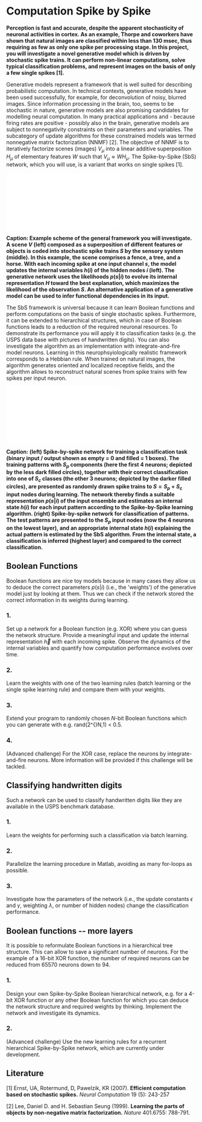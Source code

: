 # Computation Spike by Spike

**Perception is fast and accurate, despite the apparent stochasticity of neuronal activities in cortex. As an example, Thorpe and coworkers have shown that natural images are classified within less than 130 msec, thus requiring as few as only one spike per processing stage. In this project, you will investigate a novel generative model which is driven by stochastic spike trains. It can perform non-linear computations, solve typical classification problems, and represent images on the basis of only a few single spikes [1].**

Generative models represent a framework that is well suited for describing probabilistic computation. In technical contexts, generative models have been used successfully, for example, for deconvolution of noisy, blurred images. Since information processing in the brain, too, seems to be stochastic in nature, generative models are also promising candidates for modelling neural computation. In many practical applications and - because firing rates are positive - possibly also in the brain, generative models are subject to nonnegativity constraints on their parameters and variables. The subcategory of update algorithms for these constrained models was termed nonnegative matrix factorization (NNMF) [2]. The objective of NNMF is to iteratively factorize scenes (images) $V_µ$ into a linear additive superposition $H_µ$ of elementary features $W$ such that $V_µ \approx W H_µ$. The Spike-by-Spike (SbS) network, which you will use, is a variant that works on single spikes [1]. 

![SBS_A.pdf](SBS_A.pdf)

**Caption: Example scheme of the general framework you will investigate. A scene $V$ (left) composed as a superposition of different features or objects is coded into stochastic spike trains $S$ by the sensory system (middle). In this example, the scene comprises a fence, a tree, and a horse. With each incoming spike at one input channel $s$, the model updates the internal variables $h(i)$ of the hidden nodes $i$ (left). The generative network uses the likelihoods $p(s|i)$ to evolve its internal representation $H$ toward the best explanation, which maximizes the likelihood of the observation $S$. An alternative application of a generative model can be used to infer functional dependencies in its input.**

The SbS framework is universal because it can learn Boolean functions and perform computations on the basis of single stochastic spikes. Furthermore, it can be extended to hierarchical structures, which in case of Boolean functions leads to a reduction of the required neuronal resources. To demonstrate its performance you will apply it to classification tasks (e.g. the USPS data base with pictures of handwritten digits). You can also investigate the algorithm as an implementation with integrate-and-fire model neurons. Learning in this neurophsyiologically realistic framework corresponds to a Hebbian rule. When trained on natural images, the algorithm generates oriented and localized receptive fields, and the algorithm allows to reconstruct natural scenes from spike trains with few spikes per input neuron.


![SBS_A.pdf](SBS_B.pdf)

**Caption: (left) Spike-by-spike network for training a classification task (binary input / output shown as empty = 0 and filled = 1 boxes). The training patterns with $S_p$ components (here the first 4 neurons; depicted by the less dark filled circles), together with their correct classification into one of $S_c$ classes (the other 3 neurons; depicted by the darker filled circles), are presented as randomly drawn spike trains to $S = S_p + S_c$ input nodes during learning. The network thereby finds a suitable representation $p(s|i)$ of the input ensemble and estimates an internal state $h(i)$ for each input pattern according to the Spike-by-Spike learning algorithm. (right) Spike-by-spike network for classification of patterns. The test patterns are presented to the $S_p$ input nodes (now the 4 neurons on the lowest layer), and an appropriate internal state $h(i)$ explaining the actual pattern is estimated by the SbS algorithm. From the internal state, a classification is inferred (highest layer) and compared to the correct classification.**


## Boolean Functions

Boolean functions are nice toy models because in many cases they allow us to deduce the correct parameters $p(s|i)$ (i.e., the 'weights') of the generative model just by looking at them. Thus we can check if the network stored the correct information in its weights during learning. 

### 1.
Set up a network for a Boolean function (e.g. XOR) where you can guess the network structure. Provide a meaningful input and update the internal representation $\vec{h}$ with each incoming spike. Observe the dynamics of the internal variables and quantify how computation performance evolves over time.

### 2.
Learn the weights with one of the two learning rules (batch learning or the single spike learning rule) and compare them with your weights. 

### 3.
Extend your program to randomly chosen $N$-bit Boolean functions which you can generate with e.g. rand(2\^{}N,1) < 0.5. 

### 4.
(Advanced challenge) For the XOR case, replace the neurons by integrate-and-fire neurons. More information will be provided if this challenge will be tackled.  

## Classifying handwritten digits

Such a network can be used to classify handwritten digits like they are available in the USPS benchmark database. 

### 1.
Learn the weights for performing such a classification via batch learning.

### 2.
Parallelize the learning procedure in Matlab, avoiding as many for-loops as possible.

### 3.
Investigate how the parameters of the network (i.e., the update constants $\epsilon$ and $\gamma$, weighting $\lambda$, or number of hidden nodes) change the classification performance.


## Boolean functions -- more layers

It is possible to reformulate Boolean functions in a hierarchical tree structure. This can allow to save a significant number of neurons. For the example of a 16-bit XOR function, the number of required neurons can be reduced from 65570 neurons down to 94. 

### 1.
Design your own Spike-by-Spike Boolean hierarchical network, e.g. for a 4-bit XOR function or any other Boolean function for which you can deduce the network structure and required weights by thinking. Implement the network and investigate its dynamics. 

### 2.
(Advanced challenge) Use the new learning rules for a recurrent hierarchical Spike-by-Spike network, which are currently under development. 



## Literature

[1] Ernst, UA, Rotermund, D, Pawelzik, KR (2007). **Efficient computation based on stochastic spikes.** *Neural Computation* 19 (5): 243-257 

[2] Lee, Daniel D. and H. Sebastian Seung (1999). **Learning the parts of objects by non-negative matrix factorization.** *Nature* 401.6755: 788-791. 

